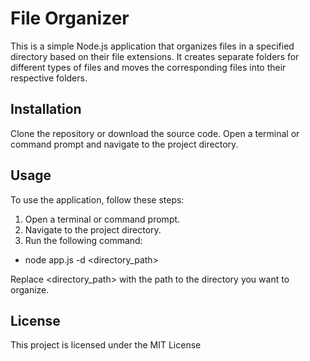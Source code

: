 # File Organizer

This is a simple Node.js application that organizes
files in a specified directory based on their file
extensions. It creates separate folders for different
types of files and moves the corresponding files into
their respective folders.

## Installation

Clone the repository or download the source code.
Open a terminal or command prompt and navigate to the project directory.

## Usage

To use the application, follow these steps:

1. Open a terminal or command prompt.
2. Navigate to the project directory.
3. Run the following command:

- node app.js -d <directory_path>

Replace <directory_path> with the path to the directory you want to organize.

## License

This project is licensed under the MIT License

